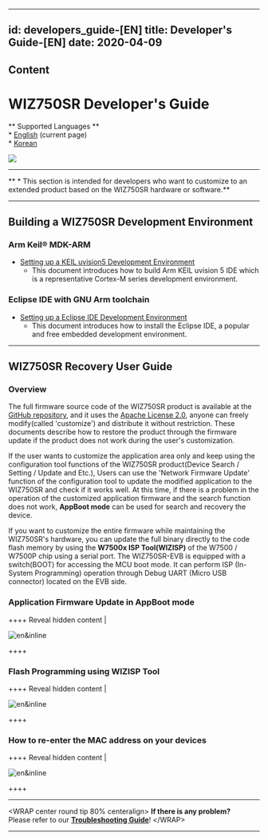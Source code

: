 ---
 id: developers_guide-[EN]
 title: Developer's Guide-[EN]
 date: 2020-04-09
 ---
 
 ## Content

 # WIZ750SR Developer's Guide

 \*\* Supported Languages \*\*  
 \* [English](/products/wiz750sr/developers/en) (current page)  
 \* [Korean](/products/wiz750sr/developers/ko)

 ![](/products/wiz750sr/docs_icon.png)

 -----

 \*\* \* This section is intended for developers who want to customize to
 an extended product based on the WIZ750SR hardware or software.\*\*

 -----

 ## Building a WIZ750SR Development Environment

 ### Arm Keil® MDK-ARM

   - [Setting up a KEIL uvision5 Development
     Environment](/products/wiz750sr/developers/mdk-arm/en)
       - This document introduces how to build Arm KEIL uvision 5 IDE
         which is a representative Cortex-M series development
         environment.

 ### Eclipse IDE with GNU Arm toolchain

   - [Setting up a Eclipse IDE Development
     Environment](/products/wiz750sr/developers/eclipse/en)
       - This document introduces how to install the Eclipse IDE, a
         popular and free embedded development environment.

 -----

 ## WIZ750SR Recovery User Guide

 ### Overview

 The full firmware source code of the WIZ750SR product is available at
 the [GitHub repository](https://github.com/Wiznet/WIZ750SR), and it uses
 the [Apache
 License 2.0](https://github.com/Wiznet/WIZ750SR/blob/master/LICENSE),
 anyone can freely modify(called 'customize') and distribute it without
 restriction. These documents describe how to restore the product through
 the firmware update if the product does not work during the user's
 customization.

 If the user wants to customize the application area only and keep using
 the configuration tool functions of the WIZ750SR product(Device Search /
 Setting / Update and Etc.), Users can use the 'Network Firmware Update'
 function of the configuration tool to update the modified application to
 the WIZ750SR and check if it works well. At this time, if there is a
 problem in the operation of the customized application firmware and the
 search function does not work, **AppBoot mode** can be used for search
 and recovery the device.

 If you want to customize the entire firmware while maintaining the
 WIZ750SR's hardware, you can update the full binary directly to the code
 flash memory by using the **W7500x ISP Tool(WIZISP)** of the W7500 /
 W7500P chip using a serial port. The WIZ750SR-EVB is equipped with a
 switch(BOOT) for accessing the MCU boot mode. It can perform ISP
 (In-System Programming) operation through Debug UART (Micro USB
 connector) located on the EVB side.

 ### Application Firmware Update in AppBoot mode

 \++++ Reveal hidden content |

 ![en\&inline](/page\>products/wiz750sr/developers/fwupdate-appboot/en&inline)

 \++++

 ### Flash Programming using WIZISP Tool

 \++++ Reveal hidden content |

 ![en\&inline](/page\>products/wiz750sr/developers/fwupdate-wizisp/en&inline)

 \++++

 ### How to re-enter the MAC address on your devices

 \++++ Reveal hidden content |

 ![en\&inline](/page\>products/wiz750sr/developers/restore-mac/en&inline)

 \++++

 -----

 \<WRAP center round tip 80% centeralign\> **If there is any problem?**  
 Please refer to our **[Troubleshooting
 Guide](/products/wiz750sr/troubleshooting/en)**\! \</WRAP\>

 -----
